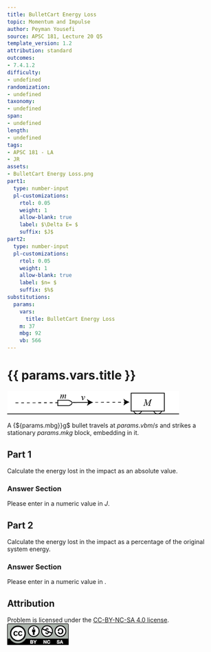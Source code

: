 ```yaml
---
title: BulletCart Energy Loss
topic: Momentum and Impulse
author: Peyman Yousefi
source: APSC 181, Lecture 20 Q5
template_version: 1.2
attribution: standard
outcomes:
- 7.4.1.2
difficulty:
- undefined
randomization:
- undefined
taxonomy:
- undefined
span:
- undefined
length:
- undefined
tags:
- APSC 181 - LA
- JR
assets:
- BulletCart Energy Loss.png
part1:
  type: number-input
  pl-customizations:
    rtol: 0.05
    weight: 1
    allow-blank: true
    label: $\Delta E= $
    suffix: $J$
part2:
  type: number-input
  pl-customizations:
    rtol: 0.05
    weight: 1
    allow-blank: true
    label: $n= $
    suffix: $%$
substitutions:
  params:
    vars:
      title: BulletCart Energy Loss
    m: 37
    mbg: 92
    vb: 566
---
```

# {{ params.vars.title }}
<img src="BulletCart Energy Loss.png" width=400>

A {${params.mbg}}g$ bullet travels at ${{params.vb}} m/s$ and strikes a stationary ${{params.m}}kg$ block, embedding in it.

## Part 1

Calculate the energy lost in the impact as an absolute value.

### Answer Section

Please enter in a numeric value in $J$.

## Part 2

Calculate the energy lost in the impact as a percentage of the original system energy.

### Answer Section

Please enter in a numeric value in $%$.

## Attribution

Problem is licensed under the [CC-BY-NC-SA 4.0 license](https://creativecommons.org/licenses/by-nc-sa/4.0/).<br> ![The Creative Commons 4.0 license requiring attribution-BY, non-commercial-NC, and share-alike-SA license.](https://raw.githubusercontent.com/firasm/bits/master/by-nc-sa.png)